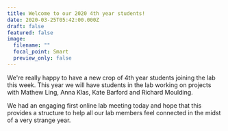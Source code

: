 ```yaml
---
title: Welcome to our 2020 4th year students!
date: 2020-03-25T05:42:00.000Z
draft: false
featured: false
image:
  filename: ""
  focal_point: Smart
  preview_only: false
---
```

We're really happy to have a new crop of 4th year students joining the lab this week. This year we will have students in the lab working on projects with Mathew Ling, Anna Klas, Kate Barford and Richard Moulding. 

We had an engaging first online lab meeting today and hope that this provides a structure to help all our lab members feel connected in the midst of a very strange year.
